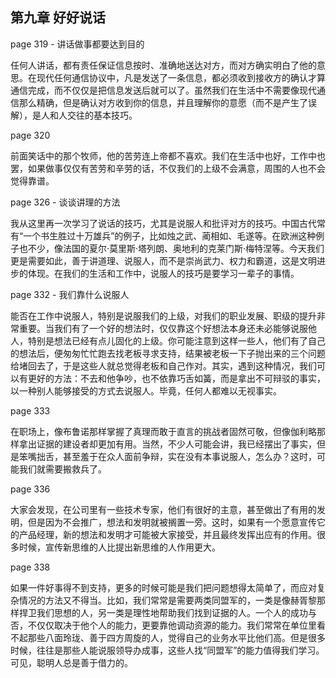 ## 第九章 好好说话

page 319 - 讲话做事都要达到目的

任何人讲话，都有责任保证信息按时、准确地送达对方，而对方确实明白了他的意思。在现代任何通信协议中，凡是发送了一条信息，都必须收到接收方的确认才算通信完成，而不仅仅是把信息发送后就可以了。虽然我们在生活中不需要像现代通信那么精确，但是确认对方收到你的信息，并且理解你的意愿（而不是产生了误解），是人和人交往的基本技巧。

page 320

前面笑话中的那个牧师，他的苦劳连上帝都不喜欢。我们在生活中也好，工作中也罢，如果做事仅仅有苦劳和辛劳的话，不仅我们的上级不会满意，周围的人也不会觉得靠谱。

page 326 - 谈谈讲理的方法

我从这里再一次学习了说话的技巧，尤其是说服人和批评对方的技巧。中国古代常有“一个书生胜过十万雄兵”的例子，比如烛之武、蔺相如、毛遂等。在欧洲这种例子也不少，像法国的夏尔·莫里斯·塔列朗、奥地利的克莱门斯·梅特涅等。今天我们更是需要如此，善于讲道理、说服人，而不是崇尚武力、权力和霸道，这是文明进步的体现。在我们的生活和工作中，说服人的技巧是要学习一辈子的事情。

page 332 - 我们靠什么说服人

能否在工作中说服人，特别是说服我们的上级，对我们的职业发展、职级的提升非常重要。当我们有了一个好的想法时，仅仅靠这个好想法本身还未必能够说服他人，特别是想法已经有点儿固化的上级。你可能注意到这样一些人，他们有了自己的想法后，便匆匆忙忙跑去找老板寻求支持，结果被老板一下子抛出来的三个问题给堵回去了，于是这些人就总觉得老板和自己作对。其实，遇到这种情况，我们可以有更好的方法：不去和他争吵，也不依靠巧舌如簧，而是拿出不可辩驳的事实，以一种别人能够接受的方式去说服人。毕竟，任何人都难以无视事实。

page 333

在职场上，像布鲁诺那样掌握了真理而敢于直言的挑战者固然可敬，但像伽利略那样拿出证据的建设者却更加有用。当然，不少人可能会讲，我已经摆出了事实，但是笨嘴拙舌，甚至羞于在众人面前争辩，实在没有本事说服人，怎么办？这时，可能我们就需要搬救兵了。

page 336

大家会发现，在公司里有一些技术专家，他们有很好的主意，甚至做出了有用的发明，但是因为不会推广，想法和发明就被搁置一旁。这时，如果有一个愿意宣传它的产品经理，新的想法和发明才可能被大家接受，并且最终发挥出应有的作用。很多时候，宣传新思维的人比提出新思维的人作用更大。

page 338

如果一件好事得不到支持，更多的时候可能是我们把问题想得太简单了，而应对复杂情况的方法又不得当。比如，我们常常是需要两类同盟军的，一类是像赫胥黎那样捍卫我们思想的人，另一类是理性地帮助我们找到证据的人。一个人的成功与否，不仅仅取决于他个人的能力，更要靠他调动资源的能力。我们常常在单位里看不起那些八面玲珑、善于四方周旋的人，觉得自己的业务水平比他们高。但是很多时候，往往是那些人能说服领导办成事，这些人找“同盟军”的能力值得我们学习。可见，聪明人总是善于借力的。
